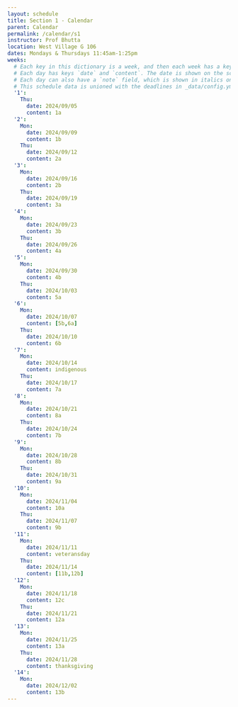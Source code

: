 ```yaml
---
layout: schedule
title: Section 1 - Calendar
parent: Calendar
permalink: /calendar/s1
instructor: Prof Bhutta
location: West Village G 106
dates: Mondays & Thursdays 11:45am-1:25pm
weeks:
  # Each key in this dictionary is a week, and then each week has a key in [Mon, Tue, Wed, Thu, Fri].
  # Each day has keys `date` and `content`. The date is shown on the schedule, and `content` is a key into the yml file in _data/modules.yml. `content` may be an array.
  # Each day can also have a `note` field, which is shown in italics on the calendar.
  # This schedule data is unioned with the deadlines in _data/config.yml
  '1':
    Thu:
      date: 2024/09/05
      content: 1a
  '2':
    Mon:
      date: 2024/09/09
      content: 1b
    Thu:
      date: 2024/09/12
      content: 2a
  '3':
    Mon:
      date: 2024/09/16
      content: 2b
    Thu:
      date: 2024/09/19
      content: 3a
  '4':
    Mon:
      date: 2024/09/23
      content: 3b
    Thu:
      date: 2024/09/26
      content: 4a
  '5':
    Mon:
      date: 2024/09/30
      content: 4b
    Thu:
      date: 2024/10/03
      content: 5a
  '6':
    Mon:
      date: 2024/10/07
      content: [5b,6a]
    Thu:
      date: 2024/10/10
      content: 6b
  '7':
    Mon:
      date: 2024/10/14
      content: indigenous
    Thu:
      date: 2024/10/17
      content: 7a
  '8':
    Mon:
      date: 2024/10/21
      content: 8a
    Thu:
      date: 2024/10/24
      content: 7b
  '9':
    Mon:
      date: 2024/10/28
      content: 8b
    Thu:
      date: 2024/10/31
      content: 9a
  '10':
    Mon:
      date: 2024/11/04
      content: 10a
    Thu:
      date: 2024/11/07
      content: 9b
  '11':
    Mon:
      date: 2024/11/11
      content: veteransday
    Thu:
      date: 2024/11/14
      content: [11b,12b]
  '12':
    Mon:
      date: 2024/11/18
      content: 12c
    Thu:
      date: 2024/11/21
      content: 12a
  '13':
    Mon:
      date: 2024/11/25
      content: 13a
    Thu:
      date: 2024/11/28
      content: thanksgiving
  '14':
    Mon:
      date: 2024/12/02
      content: 13b
---
```

